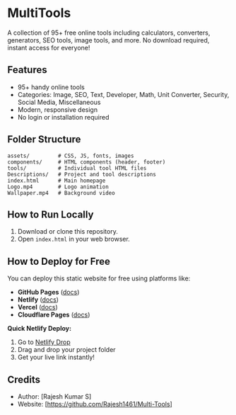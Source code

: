 # MultiTools

A collection of 95+ free online tools including calculators, converters, generators, SEO tools, image tools, and more. No download required, instant access for everyone!

## Features
- 95+ handy online tools
- Categories: Image, SEO, Text, Developer, Math, Unit Converter, Security, Social Media, Miscellaneous
- Modern, responsive design
- No login or installation required

## Folder Structure
```
assets/         # CSS, JS, fonts, images
components/     # HTML components (header, footer)
tools/          # Individual tool HTML files
Descriptions/   # Project and tool descriptions
index.html      # Main homepage
Logo.mp4        # Logo animation
Wallpaper.mp4   # Background video
```

## How to Run Locally
1. Download or clone this repository.
2. Open `index.html` in your web browser.

## How to Deploy for Free
You can deploy this static website for free using platforms like:
- **GitHub Pages** ([docs](https://pages.github.com/))
- **Netlify** ([docs](https://docs.netlify.com/))
- **Vercel** ([docs](https://vercel.com/docs))
- **Cloudflare Pages** ([docs](https://developers.cloudflare.com/pages/))

**Quick Netlify Deploy:**
1. Go to [Netlify Drop](https://app.netlify.com/drop)
2. Drag and drop your project folder
3. Get your live link instantly!

## Credits
- Author: [Rajesh Kumar S]
- Website: [https://github.com/Rajesh1461/Multi-Tools]